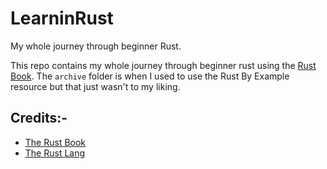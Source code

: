 # LearninRust

My whole journey through beginner Rust.

This repo contains my whole journey through beginner rust using the [Rust Book](https://doc.rust-lang.org/book/). The
`archive` folder is when I used to use the Rust By Example resource but that just wasn't to my liking.

## Credits:-

- [The Rust Book](https://doc.rust-lang.org/book/)
- [The Rust Lang](https://www.rust-lang.org)
